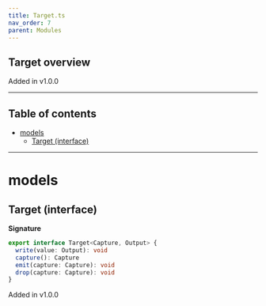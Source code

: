 ```yaml
---
title: Target.ts
nav_order: 7
parent: Modules
---
```


## Target overview

Added in v1.0.0

---

<h2 class="text-delta">Table of contents</h2>

- [models](#models)
  - [Target (interface)](#target-interface)

---

# models

## Target (interface)

**Signature**

```ts
export interface Target<Capture, Output> {
  write(value: Output): void
  capture(): Capture
  emit(capture: Capture): void
  drop(capture: Capture): void
}
```

Added in v1.0.0
